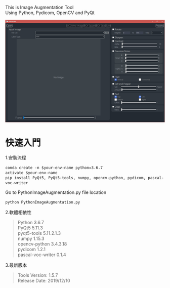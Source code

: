 This is Image Augmentation Tool  
Using Python, Pydicom, OpenCV and PyQt

![image](https://github.com/wu06617106/Python-Image-Augmentation/blob/master/UI%20View.jpg)

# 快速入門

1.安裝流程  
```
conda create -n $your-env-name python=3.6.7  
activate $your-env-name
pip install PyQt5, PyQt5-tools, numpy, opencv-python, pydicom, pascal-voc-writer 
```	
Go to PythonImageAugmentation.py file location
```
python PythonImageAugmentation.py
```

2.軟體相依性  
>Python 3.6.7  
>PyQt5 5.11.3  
>pyqt5-tools 5.11.2.1.3  
>numpy 1.15.3  
>opencv-python 3.4.3.18  
>pydicom 1.2.1  
>pascal-voc-writer 0.1.4  
    
3.最新版本  
>Tools Version: 1.5.7   
>Release Date: 2019/12/10  
